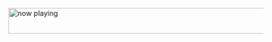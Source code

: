 <a href="https://volt.fm/gor918" target="_blank"><img src="https://spotify-badge-egoist.vercel.app/api/now-playing" width="540" height="52" alt="now playing"></a>

